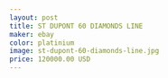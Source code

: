 ```yaml
---
layout: post
title: ST DUPONT 60 DIAMONDS LINE
maker: ebay
color: platinium
image: st-dupont-60-diamonds-line.jpg
price: 120000.00 USD
---
```

